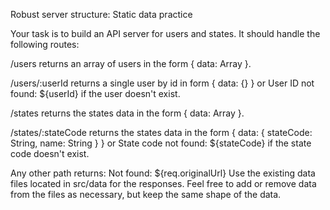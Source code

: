 Robust server structure: Static data practice

Your task is to build an API server for users and states. It should handle the following routes:

/users returns an array of users in the form { data: Array }.

/users/:userId returns a single user by id in form { data: {} } or User ID not found: ${userId} if the user doesn't exist.

/states returns the states data in the form { data: Array }.

/states/:stateCode returns the states data in the form { data: { stateCode: String, name: String } } or State code not found: ${stateCode} if the state code doesn't exist.


Any other path returns: Not found: ${req.originalUrl}
Use the existing data files located in src/data for the responses. Feel free to add or remove data from the files as necessary, but keep the same shape of the data.
